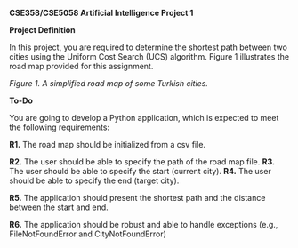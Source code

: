 ﻿<a name="br1"></a>**CSE358/CSE5058 Artificial Intelligence Project 1**

**Project Definition**

In this project, you are required to determine the shortest path between two cities using the Uniform Cost Search
(UCS) algorithm. Figure 1 illustrates the road map provided for this assignment.

*Figure 1. A simplified road map of some Turkish cities.*

**To-Do**

You are going to develop a Python application, which is expected to meet the following requirements:

**R1.** The road map should be initialized from a csv file.

**R2.** The user should be able to specify the path of the road map file.
**R3.** The user should be able to specify the start (current city). **R4.** The user should be able to specify the end (target city).

**R5.** The application should present the shortest path and the distance between the start and end.

**R6.** The application should be robust and able to handle exceptions (e.g., FileNotFoundError and CityNotFoundError)
